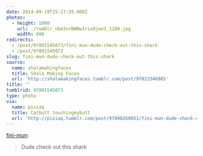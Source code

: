 ```yaml
---
date: 2014-09-19T15:17:55.000Z
photos:
  - height: 1000
    url: ./tumblr_nbm3xrBWNw1ris0jwo1_1280.jpg
    width: 600
redirects:
  - /post/97891545073/fini-mun-dude-check-out-this-shark
  - /post/97891545073
slug: fini-mun-dude-check-out-this-shark
source:
  name: shalamakingfaces
  title: Shala Making Faces
  url: 'http://shalamakingfaces.tumblr.com/post/97023346985'
title: ''
tumblrid: 97891545073
type: photo
via:
  name: pixiaq
  title: Catbutt touchingmybutt
  url: 'http://pixiaq.tumblr.com/post/97890260051/fini-mun-dude-check-out-this-shark'
---
```

<p><a class="tumblr_blog" href="http://fini-mun.tumblr.com/post/97380865824/dude-check-out-this-shark">fini-mun</a>:</p>
<blockquote>
<p>Dude check out this shark</p>
</blockquote>
